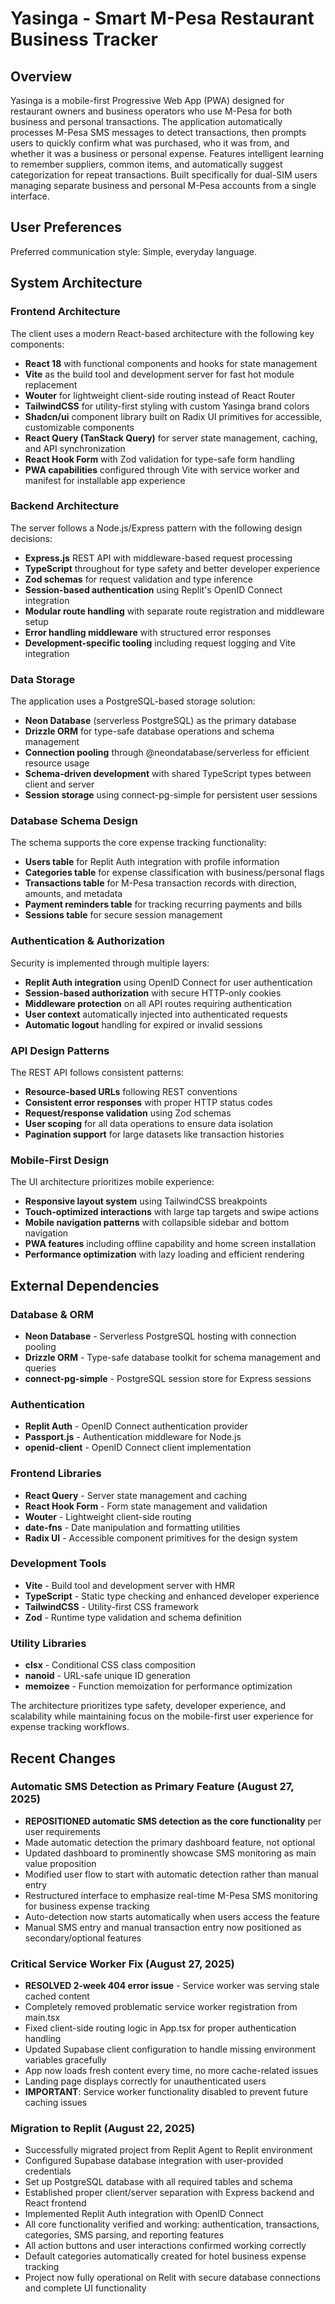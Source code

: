 # Yasinga - Smart M-Pesa Restaurant Business Tracker

## Overview

Yasinga is a mobile-first Progressive Web App (PWA) designed for restaurant owners and business operators who use M-Pesa for both business and personal transactions. The application automatically processes M-Pesa SMS messages to detect transactions, then prompts users to quickly confirm what was purchased, who it was from, and whether it was a business or personal expense. Features intelligent learning to remember suppliers, common items, and automatically suggest categorization for repeat transactions. Built specifically for dual-SIM users managing separate business and personal M-Pesa accounts from a single interface.

## User Preferences

Preferred communication style: Simple, everyday language.

## System Architecture

### Frontend Architecture
The client uses a modern React-based architecture with the following key components:
- **React 18** with functional components and hooks for state management
- **Vite** as the build tool and development server for fast hot module replacement
- **Wouter** for lightweight client-side routing instead of React Router
- **TailwindCSS** for utility-first styling with custom Yasinga brand colors
- **Shadcn/ui** component library built on Radix UI primitives for accessible, customizable components
- **React Query (TanStack Query)** for server state management, caching, and API synchronization
- **React Hook Form** with Zod validation for type-safe form handling
- **PWA capabilities** configured through Vite with service worker and manifest for installable app experience

### Backend Architecture  
The server follows a Node.js/Express pattern with the following design decisions:
- **Express.js** REST API with middleware-based request processing
- **TypeScript** throughout for type safety and better developer experience
- **Zod schemas** for request validation and type inference
- **Session-based authentication** using Replit's OpenID Connect integration
- **Modular route handling** with separate route registration and middleware setup
- **Error handling middleware** with structured error responses
- **Development-specific tooling** including request logging and Vite integration

### Data Storage
The application uses a PostgreSQL-based storage solution:
- **Neon Database** (serverless PostgreSQL) as the primary database
- **Drizzle ORM** for type-safe database operations and schema management
- **Connection pooling** through @neondatabase/serverless for efficient resource usage
- **Schema-driven development** with shared TypeScript types between client and server
- **Session storage** using connect-pg-simple for persistent user sessions

### Database Schema Design
The schema supports the core expense tracking functionality:
- **Users table** for Replit Auth integration with profile information
- **Categories table** for expense classification with business/personal flags
- **Transactions table** for M-Pesa transaction records with direction, amounts, and metadata
- **Payment reminders table** for tracking recurring payments and bills
- **Sessions table** for secure session management

### Authentication & Authorization
Security is implemented through multiple layers:
- **Replit Auth integration** using OpenID Connect for user authentication
- **Session-based authorization** with secure HTTP-only cookies
- **Middleware protection** on all API routes requiring authentication
- **User context** automatically injected into authenticated requests
- **Automatic logout** handling for expired or invalid sessions

### API Design Patterns
The REST API follows consistent patterns:
- **Resource-based URLs** following REST conventions
- **Consistent error responses** with proper HTTP status codes
- **Request/response validation** using Zod schemas
- **User scoping** for all data operations to ensure data isolation
- **Pagination support** for large datasets like transaction histories

### Mobile-First Design
The UI architecture prioritizes mobile experience:
- **Responsive layout system** using TailwindCSS breakpoints
- **Touch-optimized interactions** with large tap targets and swipe actions
- **Mobile navigation patterns** with collapsible sidebar and bottom navigation
- **PWA features** including offline capability and home screen installation
- **Performance optimization** with lazy loading and efficient rendering

## External Dependencies

### Database & ORM
- **Neon Database** - Serverless PostgreSQL hosting with connection pooling
- **Drizzle ORM** - Type-safe database toolkit for schema management and queries
- **connect-pg-simple** - PostgreSQL session store for Express sessions

### Authentication
- **Replit Auth** - OpenID Connect authentication provider
- **Passport.js** - Authentication middleware for Node.js
- **openid-client** - OpenID Connect client implementation

### Frontend Libraries  
- **React Query** - Server state management and caching
- **React Hook Form** - Form state management and validation
- **Wouter** - Lightweight client-side routing
- **date-fns** - Date manipulation and formatting utilities
- **Radix UI** - Accessible component primitives for the design system

### Development Tools
- **Vite** - Build tool and development server with HMR
- **TypeScript** - Static type checking and enhanced developer experience  
- **TailwindCSS** - Utility-first CSS framework
- **Zod** - Runtime type validation and schema definition

### Utility Libraries
- **clsx** - Conditional CSS class composition
- **nanoid** - URL-safe unique ID generation
- **memoizee** - Function memoization for performance optimization

The architecture prioritizes type safety, developer experience, and scalability while maintaining focus on the mobile-first user experience for expense tracking workflows.

## Recent Changes

### Automatic SMS Detection as Primary Feature (August 27, 2025)
- **REPOSITIONED automatic SMS detection as the core functionality** per user requirements
- Made automatic detection the primary dashboard feature, not optional
- Updated dashboard to prominently showcase SMS monitoring as main value proposition
- Modified user flow to start with automatic detection rather than manual entry
- Restructured interface to emphasize real-time M-Pesa SMS monitoring for business expense tracking
- Auto-detection now starts automatically when users access the feature
- Manual SMS entry and manual transaction entry now positioned as secondary/optional features

### Critical Service Worker Fix (August 27, 2025)
- **RESOLVED 2-week 404 error issue** - Service worker was serving stale cached content
- Completely removed problematic service worker registration from main.tsx
- Fixed client-side routing logic in App.tsx for proper authentication handling  
- Updated Supabase client configuration to handle missing environment variables gracefully
- App now loads fresh content every time, no more cache-related issues
- Landing page displays correctly for unauthenticated users
- **IMPORTANT**: Service worker functionality disabled to prevent future caching issues

### Migration to Replit (August 22, 2025)
- Successfully migrated project from Replit Agent to Replit environment
- Configured Supabase database integration with user-provided credentials
- Set up PostgreSQL database with all required tables and schema
- Established proper client/server separation with Express backend and React frontend
- Implemented Replit Auth integration with OpenID Connect
- All core functionality verified and working: authentication, transactions, categories, SMS parsing, and reporting features
- All action buttons and user interactions confirmed working correctly
- Default categories automatically created for hotel business expense tracking
- Project now fully operational on Relit with secure database connections and complete UI functionality